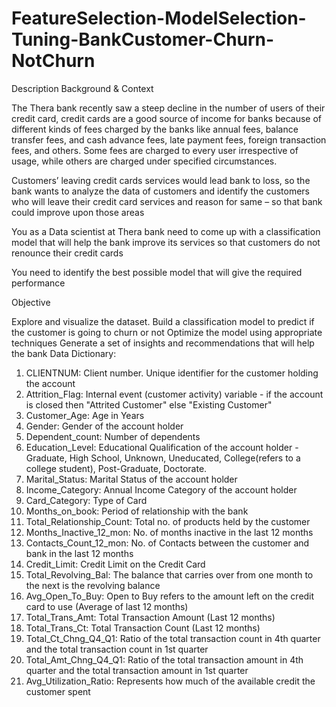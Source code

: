 # FeatureSelection-ModelSelection-Tuning-BankCustomer-Churn-NotChurn

Description
Background & Context

The Thera bank recently saw a steep decline in the number of users of their credit card, credit cards are a good source of income for banks because of different kinds of fees charged by the banks like annual fees, balance transfer fees, and cash advance fees, late payment fees, foreign transaction fees, and others. Some fees are charged to every user irrespective of usage, while others are charged under specified circumstances.

Customers’ leaving credit cards services would lead bank to loss, so the bank wants to analyze the data of customers and identify the customers who will leave their credit card services and reason for same – so that bank could improve upon those areas

You as a Data scientist at Thera bank need to come up with a classification model that will help the bank improve its services so that customers do not renounce their credit cards

You need to identify the best possible model that will give the required performance

Objective

Explore and visualize the dataset.
Build a classification model to predict if the customer is going to churn or not
Optimize the model using appropriate techniques
Generate a set of insights and recommendations that will help the bank
Data Dictionary:

1. CLIENTNUM: Client number. Unique identifier for the customer holding the account
2. Attrition_Flag: Internal event (customer activity) variable - if the account is closed then "Attrited Customer" else "Existing Customer"
3. Customer_Age: Age in Years
4. Gender: Gender of the account holder
5. Dependent_count: Number of dependents
6. Education_Level:  Educational Qualification of the account holder - Graduate, High School, Unknown, Uneducated, College(refers to a college student), Post-Graduate, Doctorate.
7. Marital_Status: Marital Status of the account holder
8. Income_Category: Annual Income Category of the account holder
9. Card_Category: Type of Card
10. Months_on_book: Period of relationship with the bank
11. Total_Relationship_Count: Total no. of products held by the customer
12. Months_Inactive_12_mon: No. of months inactive in the last 12 months
13. Contacts_Count_12_mon: No. of Contacts between the customer and bank in the last 12 months
14. Credit_Limit: Credit Limit on the Credit Card
15. Total_Revolving_Bal: The balance that carries over from one month to the next is the revolving balance
16. Avg_Open_To_Buy: Open to Buy refers to the amount left on the credit card to use (Average of last 12 months)
17. Total_Trans_Amt: Total Transaction Amount (Last 12 months)
18. Total_Trans_Ct: Total Transaction Count (Last 12 months)
19. Total_Ct_Chng_Q4_Q1: Ratio of the total transaction count in 4th quarter and the total transaction count in 1st quarter
20. Total_Amt_Chng_Q4_Q1: Ratio of the total transaction amount in 4th quarter and the total transaction amount in 1st quarter
21. Avg_Utilization_Ratio: Represents how much of the available credit the customer spent
